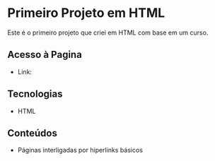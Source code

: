 # Primeiro Projeto em HTML

Este é o primeiro projeto que criei em HTML com base em um curso.

## Acesso à Pagina

- Link: 

## Tecnologias

- HTML

## Conteúdos

- Páginas interligadas por hiperlinks básicos